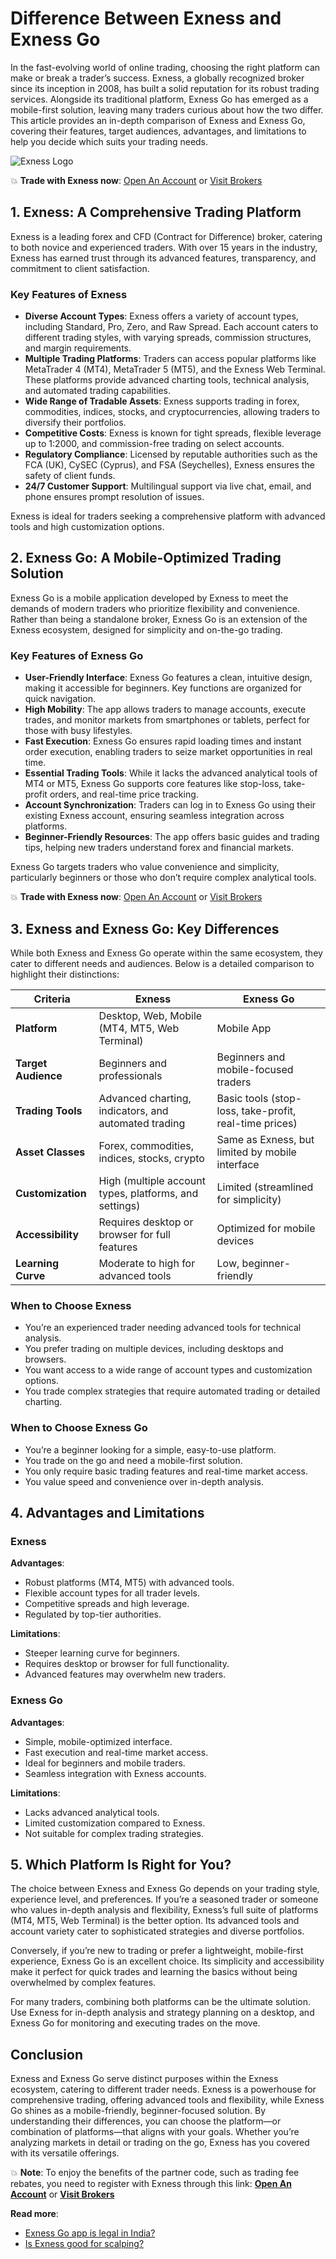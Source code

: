 # Difference Between Exness and Exness Go

In the fast-evolving world of online trading, choosing the right platform can make or break a trader’s success. Exness, a globally recognized broker since its inception in 2008, has built a solid reputation for its robust trading services. Alongside its traditional platform, Exness Go has emerged as a mobile-first solution, leaving many traders curious about how the two differ. This article provides an in-depth comparison of Exness and Exness Go, covering their features, target audiences, advantages, and limitations to help you decide which suits your trading needs.

![Exness Logo](https://d3dpet1g0ty5ed.cloudfront.net/EN_CON__20SSA_20_Financial_Security_800x800.jpg)

💥 **Trade with Exness now**: [Open An Account](https://one.exnesstrack.org/boarding/sign-up/a/89rj8di4n7) or [Visit Brokers](https://one.exnesstrack.org/a/89rj8di4n7)

## 1. Exness: A Comprehensive Trading Platform

Exness is a leading forex and CFD (Contract for Difference) broker, catering to both novice and experienced traders. With over 15 years in the industry, Exness has earned trust through its advanced features, transparency, and commitment to client satisfaction.

### Key Features of Exness

- **Diverse Account Types**: Exness offers a variety of account types, including Standard, Pro, Zero, and Raw Spread. Each account caters to different trading styles, with varying spreads, commission structures, and margin requirements.
- **Multiple Trading Platforms**: Traders can access popular platforms like MetaTrader 4 (MT4), MetaTrader 5 (MT5), and the Exness Web Terminal. These platforms provide advanced charting tools, technical analysis, and automated trading capabilities.
- **Wide Range of Tradable Assets**: Exness supports trading in forex, commodities, indices, stocks, and cryptocurrencies, allowing traders to diversify their portfolios.
- **Competitive Costs**: Exness is known for tight spreads, flexible leverage up to 1:2000, and commission-free trading on select accounts.
- **Regulatory Compliance**: Licensed by reputable authorities such as the FCA (UK), CySEC (Cyprus), and FSA (Seychelles), Exness ensures the safety of client funds.
- **24/7 Customer Support**: Multilingual support via live chat, email, and phone ensures prompt resolution of issues.

Exness is ideal for traders seeking a comprehensive platform with advanced tools and high customization options.

## 2. Exness Go: A Mobile-Optimized Trading Solution

Exness Go is a mobile application developed by Exness to meet the demands of modern traders who prioritize flexibility and convenience. Rather than being a standalone broker, Exness Go is an extension of the Exness ecosystem, designed for simplicity and on-the-go trading.

### Key Features of Exness Go

- **User-Friendly Interface**: Exness Go features a clean, intuitive design, making it accessible for beginners. Key functions are organized for quick navigation.
- **High Mobility**: The app allows traders to manage accounts, execute trades, and monitor markets from smartphones or tablets, perfect for those with busy lifestyles.
- **Fast Execution**: Exness Go ensures rapid loading times and instant order execution, enabling traders to seize market opportunities in real time.
- **Essential Trading Tools**: While it lacks the advanced analytical tools of MT4 or MT5, Exness Go supports core features like stop-loss, take-profit orders, and real-time price tracking.
- **Account Synchronization**: Traders can log in to Exness Go using their existing Exness account, ensuring seamless integration across platforms.
- **Beginner-Friendly Resources**: The app offers basic guides and trading tips, helping new traders understand forex and financial markets.

Exness Go targets traders who value convenience and simplicity, particularly beginners or those who don’t require complex analytical tools.

💥 **Trade with Exness now**: [Open An Account](https://one.exnesstrack.org/boarding/sign-up/a/89rj8di4n7) or [Visit Brokers](https://one.exnesstrack.org/a/89rj8di4n7)

## 3. Exness and Exness Go: Key Differences

While both Exness and Exness Go operate within the same ecosystem, they cater to different needs and audiences. Below is a detailed comparison to highlight their distinctions:

| **Criteria**                | **Exness**                                                                 | **Exness Go**                                                  |
|-----------------------------|---------------------------------------------------------------------------|----------------------------------------------------------------|
| **Platform**                | Desktop, Web, Mobile (MT4, MT5, Web Terminal)                             | Mobile App                                                     |
| **Target Audience**         | Beginners and professionals                                               | Beginners and mobile-focused traders                           |
| **Trading Tools**           | Advanced charting, indicators, and automated trading                      | Basic tools (stop-loss, take-profit, real-time prices)         |
| **Asset Classes**           | Forex, commodities, indices, stocks, crypto                              | Same as Exness, but limited by mobile interface                |
| **Customization**           | High (multiple account types, platforms, and settings)                   | Limited (streamlined for simplicity)                           |
| **Accessibility**           | Requires desktop or browser for full features                            | Optimized for mobile devices                                   |
| **Learning Curve**          | Moderate to high for advanced tools                                      | Low, beginner-friendly                                        |

### When to Choose Exness
- You’re an experienced trader needing advanced tools for technical analysis.
- You prefer trading on multiple devices, including desktops and browsers.
- You want access to a wide range of account types and customization options.
- You trade complex strategies that require automated trading or detailed charting.

### When to Choose Exness Go
- You’re a beginner looking for a simple, easy-to-use platform.
- You trade on the go and need a mobile-first solution.
- You only require basic trading features and real-time market access.
- You value speed and convenience over in-depth analysis.

## 4. Advantages and Limitations

### Exness
**Advantages**:
- Robust platforms (MT4, MT5) with advanced tools.
- Flexible account types for all trader levels.
- Competitive spreads and high leverage.
- Regulated by top-tier authorities.

**Limitations**:
- Steeper learning curve for beginners.
- Requires desktop or browser for full functionality.
- Advanced features may overwhelm new traders.

### Exness Go
**Advantages**:
- Simple, mobile-optimized interface.
- Fast execution and real-time market access.
- Ideal for beginners and mobile traders.
- Seamless integration with Exness accounts.

**Limitations**:
- Lacks advanced analytical tools.
- Limited customization compared to Exness.
- Not suitable for complex trading strategies.

## 5. Which Platform Is Right for You?

The choice between Exness and Exness Go depends on your trading style, experience level, and preferences. If you’re a seasoned trader or someone who values in-depth analysis and flexibility, Exness’s full suite of platforms (MT4, MT5, Web Terminal) is the better option. Its advanced tools and account variety cater to sophisticated strategies and diverse portfolios.

Conversely, if you’re new to trading or prefer a lightweight, mobile-first experience, Exness Go is an excellent choice. Its simplicity and accessibility make it perfect for quick trades and learning the basics without being overwhelmed by complex features.

For many traders, combining both platforms can be the ultimate solution. Use Exness for in-depth analysis and strategy planning on a desktop, and Exness Go for monitoring and executing trades on the move.

## Conclusion

Exness and Exness Go serve distinct purposes within the Exness ecosystem, catering to different trader needs. Exness is a powerhouse for comprehensive trading, offering advanced tools and flexibility, while Exness Go shines as a mobile-friendly, beginner-focused solution. By understanding their differences, you can choose the platform—or combination of platforms—that aligns with your goals. Whether you’re analyzing markets in detail or trading on the go, Exness has you covered with its versatile offerings.

💥 **Note**: To enjoy the benefits of the partner code, such as trading fee rebates, you need to register with Exness through this link: **[Open An Account](https://one.exnesstrack.org/boarding/sign-up/a/89rj8di4n7)** or **[Visit Brokers](https://one.exnesstrack.org/a/89rj8di4n7)**

**Read more**:
- [Exness Go app is legal in India?](https://github.com/MarryMTP/Exness/blob/main/Exness%20Go%20App%20is%20Legal%20in%20India%3F%20A%20Comprehensive%20Guide.md)
- [Is Exness good for scalping?](https://github.com/MarryMTP/Exness/blob/main/Is%20Exness%20Good%20for%20Scalping%3F%20A%20Comprehensive%20Review.md)
